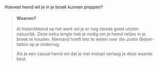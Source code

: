 
Hoeveel hemd wil je in je broek kunnen proppen?

> #### Waarom?
> 
> Al hielenlikkend op het werk wil je er nog steeds goed uitzien natuurlijk. Deze extra lengte heb je nodig om je hemd netjes in je broek te houden. Niemand hoeft iets te weten over die Justin Bieber-tattoo op je onderrug.
> 
> Als je een casual hemd wil dat je niet instopt verlaag je deze waarde best.